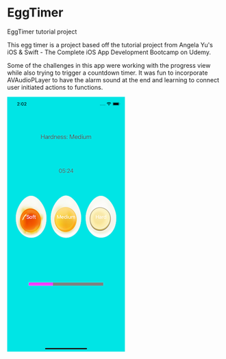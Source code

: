 # EggTimer
EggTimer tutorial project

This egg timer is a project based off the tutorial project from Angela Yu's iOS & Swift - The Complete iOS App Development Bootcamp on Udemy.

Some of the challenges in this app were working with the progress view while also trying to trigger a countdown timer. It was fun to incorporate AVAudioPLayer to have the alarm sound at the end and learning to connect user initiated actions to functions.


![Preview](/EggTimer/Assets.xcassets/EggTimer_SimScreenShot.png)
